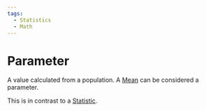 ```yaml
---
tags:
  - Statistics
  - Math
---
```

# Parameter

A value calculated from a population. A [Mean](Measure%20of%20centre%20tendency.md#Mean) can be considered a parameter.

This is in contrast to a [Statistic](Statistic.md).